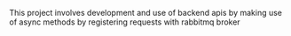 This project involves development and use of backend apis by making use of async methods by registering requests with rabbitmq broker

